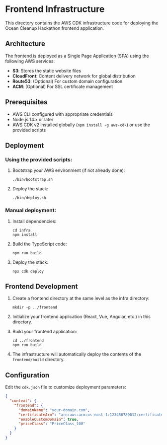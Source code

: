 # Frontend Infrastructure

This directory contains the AWS CDK infrastructure code for deploying the Ocean Cleanup Hackathon frontend application.

## Architecture

The frontend is deployed as a Single Page Application (SPA) using the following AWS services:
- **S3**: Stores the static website files
- **CloudFront**: Content delivery network for global distribution
- **Route53**: (Optional) For custom domain configuration
- **ACM**: (Optional) For SSL certificate management

## Prerequisites

- AWS CLI configured with appropriate credentials
- Node.js 14.x or later
- AWS CDK v2 installed globally (`npm install -g aws-cdk`) or use the provided scripts

## Deployment

### Using the provided scripts:

1. Bootstrap your AWS environment (if not already done):
   ```
   ./bin/bootstrap.sh
   ```

2. Deploy the stack:
   ```
   ./bin/deploy.sh
   ```

### Manual deployment:

1. Install dependencies:
   ```
   cd infra
   npm install
   ```

2. Build the TypeScript code:
   ```
   npm run build
   ```

3. Deploy the stack:
   ```
   npx cdk deploy
   ```

## Frontend Development

1. Create a frontend directory at the same level as the infra directory:
   ```
   mkdir -p ../frontend
   ```

2. Initialize your frontend application (React, Vue, Angular, etc.) in this directory.

3. Build your frontend application:
   ```
   cd ../frontend
   npm run build
   ```

4. The infrastructure will automatically deploy the contents of the `frontend/build` directory.

## Configuration

Edit the `cdk.json` file to customize deployment parameters:

```json
{
  "context": {
    "frontend": {
      "domainName": "your-domain.com",
      "certificateArn": "arn:aws:acm:us-east-1:123456789012:certificate/uuid",
      "enableCustomDomain": true,
      "priceClass": "PriceClass_100"
    }
  }
}
```